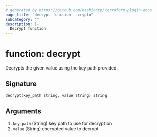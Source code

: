 ```yaml
---
# generated by https://github.com/hashicorp/terraform-plugin-docs
page_title: "decrypt function - crypto"
subcategory: ""
description: |-
  Decrypt function
---
```


# function: decrypt

Decrypts the given value using the key path provided.



## Signature

<!-- signature generated by tfplugindocs -->
```text
decrypt(key_path string, value string) string
```

## Arguments

<!-- arguments generated by tfplugindocs -->
1. `key_path` (String) key path to use for decryption
1. `value` (String) encrypted value to decrypt

